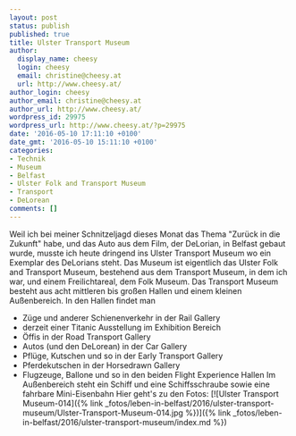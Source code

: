 ```yaml
---
layout: post
status: publish
published: true
title: Ulster Transport Museum
author:
  display_name: cheesy
  login: cheesy
  email: christine@cheesy.at
  url: http://www.cheesy.at/
author_login: cheesy
author_email: christine@cheesy.at
author_url: http://www.cheesy.at/
wordpress_id: 29975
wordpress_url: http://www.cheesy.at/?p=29975
date: '2016-05-10 17:11:10 +0100'
date_gmt: '2016-05-10 15:11:10 +0100'
categories:
- Technik
- Museum
- Belfast
- Ulster Folk and Transport Museum
- Transport
- DeLorean
comments: []
---
```

Weil ich bei meiner Schnitzeljagd dieses Monat das Thema "Zurück in die Zukunft" habe, und das Auto aus dem Film, der DeLorian, in Belfast gebaut wurde, musste ich heute dringend ins Ulster Transport Museum wo ein Exemplar des DeLorians steht. Das Museum ist eigentlich das Ulster Folk and Transport Museum, bestehend aus dem Transport Museum, in dem ich war, und einem Freilichtareal, dem Folk Museum.
Das Transport Museum besteht aus acht mittleren bis großen Hallen und einem kleinen Außenbereich. In den Hallen findet man
- Züge und anderer Schienenverkehr in der Rail Gallery
- derzeit einer Titanic Ausstellung im Exhibition Bereich
- Öffis in der Road Transport Gallery
- Autos (und den DeLorean) in der Car Gallery
- Pflüge, Kutschen und so in der Early Transport Gallery
- Pferdekutschen in der Horsedrawn Gallery
- Flugzeuge, Ballone und so in den beiden Flight Experience Hallen
Im Außenbereich steht ein Schiff und eine Schiffsschraube sowie eine fahrbare Mini-Eisenbahn
Hier geht's zu den Fotos:
[![Ulster Transport Museum-014]({% link _fotos/leben-in-belfast/2016/ulster-transport-museum/Ulster-Transport-Museum-014.jpg %})]({% link _fotos/leben-in-belfast/2016/ulster-transport-museum/index.md %})
